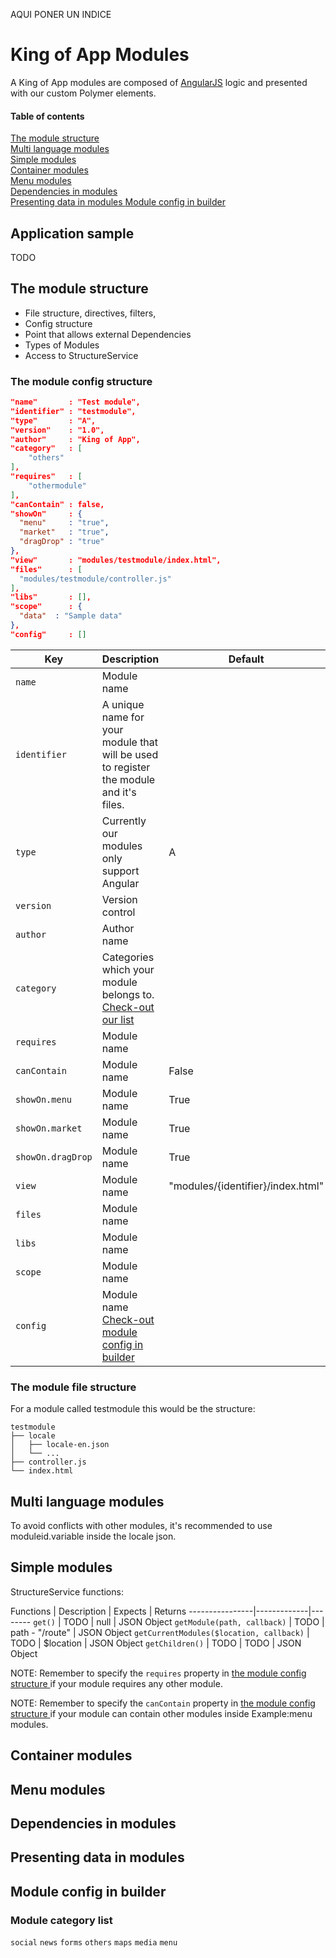 AQUI PONER UN INDICE

# King of App Modules

A King of App modules are composed of [AngularJS](https://angularjs.org/) logic and presented with our custom Polymer elements.

#### Table of contents
[ The module structure ](#the-module-structure)  
[ Multi language modules ](#multi-language-modules)  
[ Simple modules ](#simple-modules)  
[ Container modules ](#container-modules)  
[ Menu modules ](#menu-modules)  
[ Dependencies in modules ](#dependencies-in-modules)  
[ Presenting data in modules ](#presenting-data-in-modules)
[ Module config in builder ](#module-config-in-builder)  

## Application sample
TODO
## The module structure

* File structure, directives, filters,
* Config structure
* Point that allows external Dependencies
* Types of Modules
* Access to StructureService

### The module config structure

```json
"name"       : "Test module",
"identifier" : "testmodule",
"type"       : "A",
"version"    : "1.0",
"author"     : "King of App",
"category"   : [
    "others"
],
"requires"   : [
    "othermodule"
],
"canContain" : false,
"showOn"     : {
  "menu"     : "true",
  "market"   : "true",
  "dragDrop" : "true"
},
"view"       : "modules/testmodule/index.html",
"files"      : [
  "modules/testmodule/controller.js"
],
"libs"       : [],
"scope"      : {
  "data"  : "Sample data"
},
"config"     : []
```

Key | Description | Default
----------------|-------------|--------
`name` | Module name |
`identifier` | A unique name for your module that will be used to register the module and it's files. |
`type` | Currently our modules only support Angular | A
`version` | Version control |
`author` | Author name |
`category` | Categories which your module belongs to. [ Check-out our list ](#module-category-list)  |
`requires` | Module name |
`canContain` | Module name | False
`showOn.menu` | Module name | True
`showOn.market` | Module name | True
`showOn.dragDrop` | Module name | True
`view` | Module name | "modules/{identifier}/index.html"
`files` | Module name |
`libs` | Module name |
`scope` | Module name |
`config` | Module name  [ Check-out module config in builder ](#module-config-in-builder)|

### The module file structure

For a module called testmodule this would be the structure:

```
testmodule
├── locale
│   ├── locale-en.json
│   └── ...
├── controller.js
└── index.html
```

## Multi language modules
To avoid conflicts with other modules, it's recommended to use moduleid.variable inside the locale json.

## Simple modules

StructureService functions:

Functions | Description | Expects | Returns
----------------|-------------|--------
`get()` | TODO | null | JSON Object
`getModule(path, callback)` | TODO | path - "/route" | JSON Object
`getCurrentModules($location, callback)` | TODO | $location | JSON Object
`getChildren()` | TODO | TODO | JSON Object

NOTE: Remember to specify the `requires` property in [ the module config structure ](#the-module-config-structure) if your module requires any other module.

NOTE: Remember to specify the `canContain` property in [ the module config structure ](#the-module-config-structure) if your module can contain other modules inside Example:menu modules.

## Container modules

## Menu modules

## Dependencies in modules

## Presenting data in modules

## Module config in builder


### Module category list

`social`
`news`
`forms`
`others`
`maps`
`media`
`menu`

